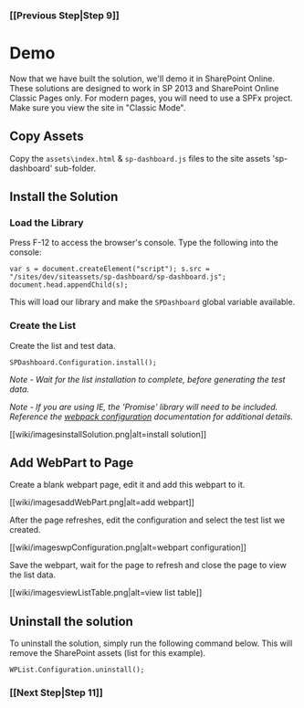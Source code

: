 ### [[Previous Step|Step 9]]

# Demo

Now that we have built the solution, we'll demo it in SharePoint Online. These solutions are designed to work in SP 2013 and SharePoint Online Classic Pages only. For modern pages, you will need to use a SPFx project. Make sure you view the site in "Classic Mode".

## Copy Assets

Copy the ```assets\index.html``` & ```sp-dashboard.js``` files to the site assets 'sp-dashboard' sub-folder.

## Install the Solution

### Load the Library

Press F-12 to access the browser's console. Type the following into the console:

```
var s = document.createElement("script"); s.src = "/sites/dev/siteassets/sp-dashboard/sp-dashboard.js"; document.head.appendChild(s);
```

This will load our library and make the ```SPDashboard``` global variable available.

### Create the List

Create the list and test data.

```
SPDashboard.Configuration.install();
```
_Note - Wait for the list installation to complete, before generating the test data._

_Note - If you are using IE, the 'Promise' library will need to be included. Reference the [webpack configuration](https://gunjandatta.github.io/dev/webpack) documentation for additional details._

[[wiki/imagesinstallSolution.png|alt=install solution]]

## Add WebPart to Page

Create a blank webpart page, edit it and add this webpart to it.

[[wiki/imagesaddWebPart.png|alt=add webpart]]

After the page refreshes, edit the configuration and select the test list we created.

[[wiki/imageswpConfiguration.png|alt=webpart configuration]]

Save the webpart, wait for the page to refresh and close the page to view the list data.

[[wiki/imagesviewListTable.png|alt=view list table]]

## Uninstall the solution

To uninstall the solution, simply run the following command below. This will remove the SharePoint assets (list for this example).

```
WPList.Configuration.uninstall();
```

### [[Next Step|Step 11]]
